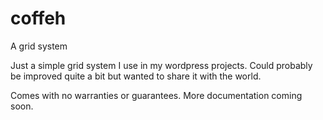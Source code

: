 # coffeh
A grid system

Just a simple grid system I use in my wordpress projects. Could probably be improved quite a bit but wanted to share it with the world.

Comes with no warranties or guarantees. More documentation coming soon. 